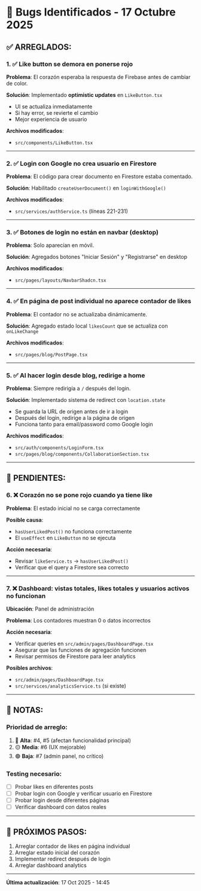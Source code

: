 # 🐛 Bugs Identificados - 17 Octubre 2025

## ✅ ARREGLADOS:

### 1. ✅ Like button se demora en ponerse rojo
**Problema**: El corazón esperaba la respuesta de Firebase antes de cambiar de color.

**Solución**: Implementado **optimistic updates** en `LikeButton.tsx`
- UI se actualiza inmediatamente
- Si hay error, se revierte el cambio
- Mejor experiencia de usuario

**Archivos modificados**:
- `src/components/LikeButton.tsx`

---

### 2. ✅ Login con Google no crea usuario en Firestore
**Problema**: El código para crear documento en Firestore estaba comentado.

**Solución**: Habilitado `createUserDocument()` en `loginWithGoogle()`

**Archivos modificados**:
- `src/services/authService.ts` (líneas 221-231)

---

### 3. ✅ Botones de login no están en navbar (desktop)
**Problema**: Solo aparecían en móvil.

**Solución**: Agregados botones "Iniciar Sesión" y "Registrarse" en desktop

**Archivos modificados**:
- `src/pages/layouts/NavbarShadcn.tsx`

---

### 4. ✅ En página de post individual no aparece contador de likes
**Problema**: El contador no se actualizaba dinámicamente.

**Solución**: Agregado estado local `likesCount` que se actualiza con `onLikeChange`

**Archivos modificados**:
- `src/pages/blog/PostPage.tsx`

---

### 5. ✅ Al hacer login desde blog, redirige a home
**Problema**: Siempre redirigía a `/` después del login.

**Solución**: Implementado sistema de redirect con `location.state`
- Se guarda la URL de origen antes de ir a login
- Después del login, redirige a la página de origen
- Funciona tanto para email/password como Google login

**Archivos modificados**:
- `src/auth/components/LoginForm.tsx`
- `src/pages/blog/components/CollaborationSection.tsx`

---

## 🔄 PENDIENTES:

### 6. ❌ Corazón no se pone rojo cuando ya tiene like
**Problema**: El estado inicial no se carga correctamente

**Posible causa**:
- `hasUserLikedPost()` no funciona correctamente
- El `useEffect` en `LikeButton` no se ejecuta

**Acción necesaria**:
- Revisar `likeService.ts` → `hasUserLikedPost()`
- Verificar que el query a Firestore sea correcto

---

### 7. ❌ Dashboard: vistas totales, likes totales y usuarios activos no funcionan
**Ubicación**: Panel de administración

**Problema**: Los contadores muestran 0 o datos incorrectos

**Acción necesaria**:
- Verificar queries en `src/admin/pages/DashboardPage.tsx`
- Asegurar que las funciones de agregación funcionen
- Revisar permisos de Firestore para leer analytics

**Posibles archivos**:
- `src/admin/pages/DashboardPage.tsx`
- `src/services/analyticsService.ts` (si existe)

---

## 📝 NOTAS:

### Prioridad de arreglo:
1. 🔴 **Alta**: #4, #5 (afectan funcionalidad principal)
2. 🟡 **Media**: #6 (UX mejorable)
3. 🟢 **Baja**: #7 (admin panel, no crítico)

### Testing necesario:
- [ ] Probar likes en diferentes posts
- [ ] Probar login con Google y verificar usuario en Firestore
- [ ] Probar login desde diferentes páginas
- [ ] Verificar dashboard con datos reales

---

## 🔄 PRÓXIMOS PASOS:

1. Arreglar contador de likes en página individual
2. Arreglar estado inicial del corazón
3. Implementar redirect después de login
4. Arreglar dashboard analytics

---

**Última actualización**: 17 Oct 2025 - 14:45
